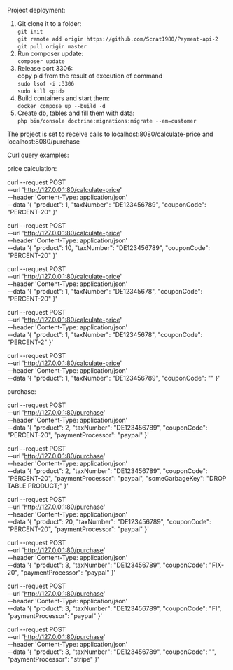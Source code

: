 Project deployment:
1. Git clone it to a folder:  
`git init`  
`git remote add origin https://github.com/Scrat1980/Payment-api-2`  
`git pull origin master`
2. Run composer update:  
`composer update`
3. Release port 3306:  
copy pid from the result of execution of command  
`sudo lsof -i :3306`  
`sudo kill <pid>`
4. Build containers and start them:  
`docker compose up --build -d`
5. Create db, tables and fill them with data:  
`php bin/console doctrine:migrations:migrate --em=customer`

The project is set to receive calls to
localhost:8080/calculate-price and
localhost:8080/purchase

Curl query examples:

price calculation:

curl --request POST \
--url 'http://127.0.0.1:80/calculate-price' \
--header 'Content-Type: application/json' \
--data '{
"product": 1,
"taxNumber": "DE123456789",
"couponCode": "PERCENT-20"
}'

curl --request POST \
--url 'http://127.0.0.1:80/calculate-price' \
--header 'Content-Type: application/json' \
--data '{
"product": 10,
"taxNumber": "DE123456789",
"couponCode": "PERCENT-20"
}'

curl --request POST \
--url 'http://127.0.0.1:80/calculate-price' \
--header 'Content-Type: application/json' \
--data '{
"product": 1,
"taxNumber": "DE12345678",
"couponCode": "PERCENT-20"
}'

curl --request POST \
--url 'http://127.0.0.1:80/calculate-price' \
--header 'Content-Type: application/json' \
--data '{
"product": 1,
"taxNumber": "DE12345678",
"couponCode": "PERCENT-2"
}'

curl --request POST \
--url 'http://127.0.0.1:80/calculate-price' \
--header 'Content-Type: application/json' \
--data '{
"product": 1,
"taxNumber": "DE123456789",
"couponCode": ""
}'



purchase:

curl --request POST \
--url 'http://127.0.0.1:80/purchase' \
--header 'Content-Type: application/json' \
--data '{
"product": 2,
"taxNumber": "DE123456789",
"couponCode": "PERCENT-20",
"paymentProcessor": "paypal"
}'

curl --request POST \
--url 'http://127.0.0.1:80/purchase' \
--header 'Content-Type: application/json' \
--data '{
"product": 2,
"taxNumber": "DE123456789",
"couponCode": "PERCENT-20",
"paymentProcessor": "paypal",
"someGarbageKey": "DROP TABLE PRODUCT;"
}'

curl --request POST \
--url 'http://127.0.0.1:80/purchase' \
--header 'Content-Type: application/json' \
--data '{
"product": 20,
"taxNumber": "DE123456789",
"couponCode": "PERCENT-20",
"paymentProcessor": "paypal"
}'

curl --request POST \
--url 'http://127.0.0.1:80/purchase' \
--header 'Content-Type: application/json' \
--data '{
"product": 3,
"taxNumber": "DE123456789",
"couponCode": "FIX-20",
"paymentProcessor": "paypal"
}'

curl --request POST \
--url 'http://127.0.0.1:80/purchase' \
--header 'Content-Type: application/json' \
--data '{
"product": 3,
"taxNumber": "DE123456789",
"couponCode": "FI",
"paymentProcessor": "paypal"
}'

curl --request POST \
--url 'http://127.0.0.1:80/purchase' \
--header 'Content-Type: application/json' \
--data '{
"product": 3,
"taxNumber": "DE123456789",
"couponCode": "",
"paymentProcessor": "stripe"
}'
